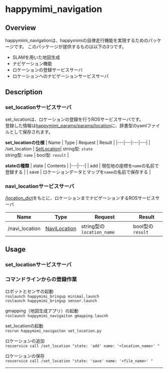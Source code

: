 # happymimi_navigation
## Overview
happymimi_navigationは、happymimiの自律走行機能を実現するためのパッケージです。
このパッケージが提供するものは以下の3つです。
- SLAMを用いた地図生成
- ナビゲーション機能
- ロケーションの登録サービスサーバ
- ロケーションへのナビゲーションサービスサーバ


## Description

### set_locationサービスサーバ
set_locationは、ロケーションの登録を行うROSサービスサーバです。<br>
登録した情報は[happymimi_params/params/location]()に、辞書型のyamlファイルとして保存されます。<br>

**set_locationの仕様**
| Name | Type | Request | Result |
|---|---|---|---|
| /set_location | [SetLocation]()| string型: `state`<br>string型: `name` | bool型: `result` |

**stateの種類**
| state | Contents |
|---|---|
| add | 現在地の座標を`name`の名前で登録する |
| save | ロケーションデータとマップを`name`の名前で保存する |



### navi_locationサービスサーバ
[/location_dict]()をもとに、ロケーションまでナビゲーションするROSサービスサーバ

| Name | Type | Request | Result |
|---|---|---|---|
| /navi_location | [NaviLocation]()| string型の`location_name` | bool型の`result` |


## Usage

### set_locationサービスサーバ

### コマンドラインからの登録作業

ロボットとセンサの起動<br>
`roslaunch happymimi_bringup minimal.launch`<br>
`roslaunch happymimi_bringup sensor.launch`

gmapping（地図生成アプリ）の起動<br>
`roslaunch happymimi_navigaiton gmapping.laucnh`<br>

set_locationの起動<br>
`rosrun happymimi_navigaiton set_location.py`<br>

ロケーションの追加<br>
`rosservice call /set_location "state: 'add' name: '<location_name>' "`

ロケーションの保存<br>
`rosservice call /set_location "state: 'save' name: '<file_name>' "`

---
